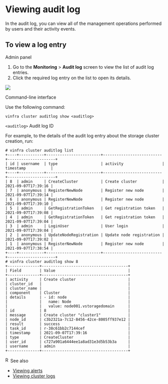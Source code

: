 # Viewing audit log

In the audit log, you can view all of the management operations performed by users and their activity events.

## To view a log entry

<div class="tabs-container">

<div class="tab">

Admin panel

1.  Go to the **Monitoring** \> **Audit log** screen to view the list of audit log entries.
2.  Click the required log entry on the list to open its details.

[![](logs_and_alerts4_vz_thumb_0_100.png)](logs_and_alerts4_vz.png)

</div>

<div class="tab">

Command-line interface

Use the following command:

```
vinfra cluster auditlog show <auditlog>
```

`<auditlog>`
Audit log ID

For example, to the details of the audit log entry about the storage cluster creation, run:

```
# vinfra cluster auditlog list
+----+-----------+------------------------+--------------------------+---------------------+
| id | username  | type                   | activity                 | timestamp           |
+----+-----------+------------------------+--------------------------+---------------------+
| 8  | admin     | CreateCluster          | Create cluster           | 2021-09-07T17:39:16 |
| 7  | anonymous | RegisterNewNode        | Register new node        | 2021-09-07T17:39:14 |
| 6  | anonymous | RegisterNewNode        | Register new node        | 2021-09-07T17:39:10 |
| 5  | admin     | GetRegistrationToken   | Get registration token   | 2021-09-07T17:39:08 |
| 4  | admin     | GetRegistrationToken   | Get registration token   | 2021-09-07T17:39:04 |
| 3  | admin     | LoginUser              | User login               | 2021-09-07T17:39:04 |
| 2  | anonymous | UpdateNodeRegistration | Update node registration | 2021-09-07T17:39:02 |
| 1  | anonymous | RegisterNewNode        | Register new node        | 2021-09-07T17:38:54 |
+----+-----------+------------------------+--------------------------+---------------------+
# vinfra cluster auditlog show 8
+--------------+--------------------------------------+
| Field        | Value                                |
+--------------+--------------------------------------+
| activity     | Create cluster                       |
| cluster_id   |                                      |
| cluster_name |                                      |
| component    | Cluster                              |
| details      | - id: node                           |
|              |   name: Node                         |
|              |   value: node001.vstoragedomain      |
| id           | 8                                    |
| message      | Create cluster "cluster1"            |
| node_id      | c3b2321a-7c12-8456-42ce-8005ff937e12 |
| result       | success                              |
| task_id      | r-38c61bb2c7144cef                   |
| timestamp    | 2021-09-07T17:39:16                  |
| type         | CreateCluster                        |
| user_id      | c727a901a6444ee1a8ad31e3d5b53b3a     |
| username     | admin                                |
+--------------+--------------------------------------+
```

</div>

</div>

<div class="MCHelpControl MCHelpControl-Related relatedTopics relatedTopicssee-also">

<span class="MCHelpControl-RelatedHotSpot_ MCHelpControl-RelatedHotSpot_see-also"><img src="resources/images/transparent.gif" class="MCHelpControl_Image_Icon" width="16" height="16" alt="Related Topics Link Icon" />See also</span>

- <a href="viewing-alerts.html" class="MCHelpControlListItemLink MCRelatedTopicsControlListItemLink">Viewing alerts</a>
- <a href="viewing-cluster-logs.html" class="MCHelpControlListItemLink MCRelatedTopicsControlListItemLink">Viewing cluster logs</a>

</div>
